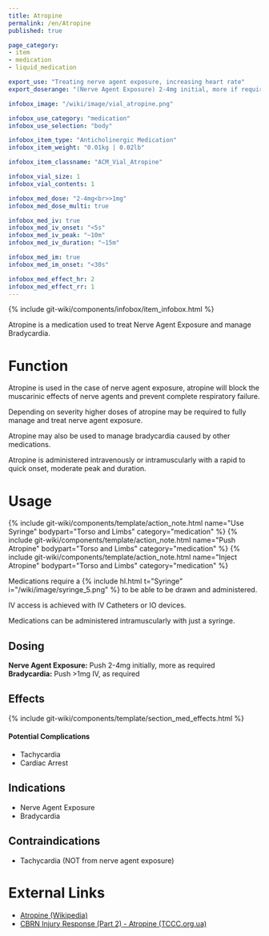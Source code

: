 ```yaml
---
title: Atropine
permalink: /en/Atropine
published: true

page_category:
- item
- medication
- liquid_medication

export_use: "Treating nerve agent exposure, increasing heart rate"
export_doserange: "(Nerve Agent Exposure) 2-4mg initial, more if required<br>(Bradycardia) >1mg"

infobox_image: "/wiki/image/vial_atropine.png"

infobox_use_category: "medication"
infobox_use_selection: "body"

infobox_item_type: "Anticholinergic Medication"
infobox_item_weight: "0.01kg | 0.02lb"

infobox_item_classname: "ACM_Vial_Atropine"

infobox_vial_size: 1
infobox_vial_contents: 1

infobox_med_dose: "2-4mg<br>>1mg"
infobox_med_dose_multi: true

infobox_med_iv: true
infobox_med_iv_onset: "<5s"
infobox_med_iv_peak: "~10m"
infobox_med_iv_duration: "~15m"

infobox_med_im: true
infobox_med_im_onset: "<30s"

infobox_med_effect_hr: 2
infobox_med_effect_rr: 1
---
```


{% include git-wiki/components/infobox/item_infobox.html %}

Atropine is a medication used to treat Nerve Agent Exposure and manage Bradycardia.

# Function
Atropine is used in the case of nerve agent exposure, atropine will block the muscarinic effects of nerve agents and prevent complete respiratory failure.

Depending on severity higher doses of atropine may be required to fully manage and treat nerve agent exposure.

Atropine may also be used to manage bradycardia caused by other medications.

Atropine is administered intravenously or intramuscularly with a rapid to quick onset, moderate peak and duration.

# Usage
{% include git-wiki/components/template/action_note.html name="Use Syringe" bodypart="Torso and Limbs" category="medication" %}
{% include git-wiki/components/template/action_note.html name="Push Atropine" bodypart="Torso and Limbs" category="medication" %}
{% include git-wiki/components/template/action_note.html name="Inject Atropine" bodypart="Torso and Limbs" category="medication" %}

Medications require a {% include hl.html t="Syringe" i="/wiki/image/syringe_5.png" %} to be able to be drawn and administered.

IV access is achieved with IV Catheters or IO devices.

Medications can be administered intramuscularly with just a syringe.

## Dosing
**Nerve Agent Exposure:** Push 2-4mg initially, more as required<br>
**Bradycardia:** Push >1mg IV, as required

## Effects
{% include git-wiki/components/template/section_med_effects.html %}

#### Potential Complications
- Tachycardia
- Cardiac Arrest

## Indications
- Nerve Agent Exposure
- Bradycardia

## Contraindications
- Tachycardia (NOT from nerve agent exposure)

# External Links
- [Atropine (Wikipedia)](https://en.wikipedia.org/wiki/Atropine)
- [CBRN Injury Response (Part 2) - Atropine (TCCC.org.ua)](https://tccc.org.ua/en/guide/cbrn-injury-part-2-cpg#n19)